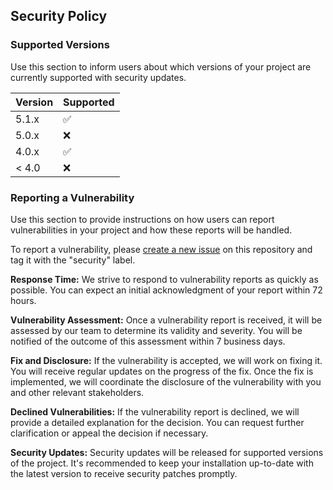 ## Security Policy

### Supported Versions

Use this section to inform users about which versions of your project are currently supported with security updates.

| Version | Supported          |
| ------- | ------------------ |
| 5.1.x   | ✅                 |
| 5.0.x   | ❌                 |
| 4.0.x   | ✅                 |
| < 4.0   | ❌                 |

### Reporting a Vulnerability

Use this section to provide instructions on how users can report vulnerabilities in your project and how these reports will be handled.

To report a vulnerability, please [create a new issue](https://github.com/your-username/your-repository-name/issues) on this repository and tag it with the "security" label.

**Response Time:** We strive to respond to vulnerability reports as quickly as possible. You can expect an initial acknowledgment of your report within 72 hours.

**Vulnerability Assessment:** Once a vulnerability report is received, it will be assessed by our team to determine its validity and severity. You will be notified of the outcome of this assessment within 7 business days.

**Fix and Disclosure:** If the vulnerability is accepted, we will work on fixing it. You will receive regular updates on the progress of the fix. Once the fix is implemented, we will coordinate the disclosure of the vulnerability with you and other relevant stakeholders.

**Declined Vulnerabilities:** If the vulnerability report is declined, we will provide a detailed explanation for the decision. You can request further clarification or appeal the decision if necessary.

**Security Updates:** Security updates will be released for supported versions of the project. It's recommended to keep your installation up-to-date with the latest version to receive security patches promptly.

